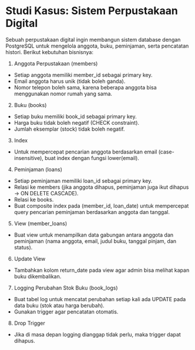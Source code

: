 # Studi Kasus: Sistem Perpustakaan Digital

Sebuah perpustakaan digital ingin membangun sistem database dengan PostgreSQL untuk mengelola anggota, buku, peminjaman, serta pencatatan histori. Berikut kebutuhan bisnisnya:
1. Anggota Perpustakaan (members)
- Setiap anggota memiliki member_id sebagai primary key.
- Email anggota harus unik (tidak boleh ganda).
- Nomor telepon boleh sama, karena beberapa anggota bisa menggunakan nomor rumah yang sama.

2. Buku (books)
- Setiap buku memiliki book_id sebagai primary key.
- Harga buku tidak boleh negatif (CHECK constraint).
- Jumlah eksemplar (stock) tidak boleh negatif.

3. Index
- Untuk mempercepat pencarian anggota berdasarkan email (case-insensitive), buat index dengan fungsi lower(email).

4. Peminjaman (loans)
- Setiap peminjaman memiliki loan_id sebagai primary key.
- Relasi ke members (jika anggota dihapus, peminjaman juga ikut dihapus → ON DELETE CASCADE).
- Relasi ke books.
- Buat composite index pada (member_id, loan_date) untuk mempercepat query pencarian peminjaman berdasarkan anggota dan tanggal.

5. View (member_loans)
- Buat view untuk menampilkan data gabungan antara anggota dan peminjaman (nama anggota, email, judul buku, tanggal pinjam, dan status).

6. Update View
- Tambahkan kolom return_date pada view agar admin bisa melihat kapan buku dikembalikan.

7. Logging Perubahan Stok Buku (book_logs)
- Buat tabel log untuk mencatat perubahan setiap kali ada UPDATE pada data buku (stok atau harga berubah).
- Gunakan trigger agar pencatatan otomatis.

8. Drop Trigger
- Jika di masa depan logging dianggap tidak perlu, maka trigger dapat dihapus.